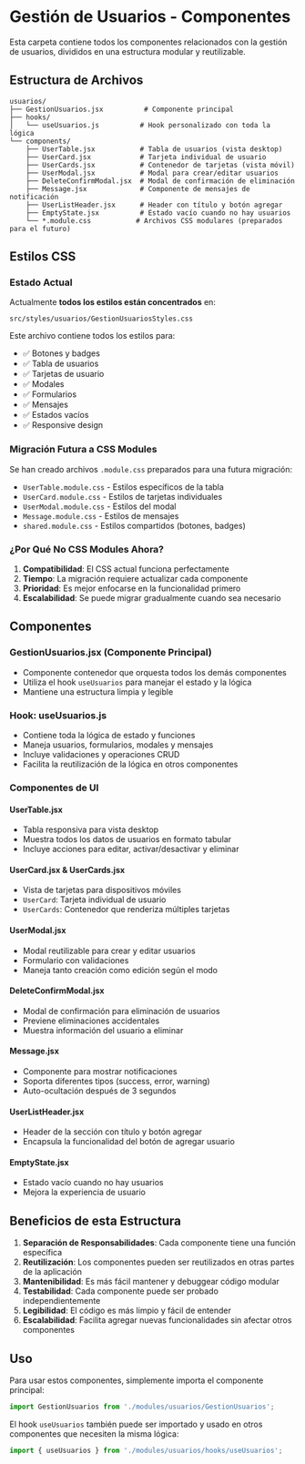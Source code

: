 # Gestión de Usuarios - Componentes

Esta carpeta contiene todos los componentes relacionados con la gestión de usuarios, divididos en una estructura modular y reutilizable.

## Estructura de Archivos

```
usuarios/
├── GestionUsuarios.jsx          # Componente principal
├── hooks/
│   └── useUsuarios.js          # Hook personalizado con toda la lógica
└── components/
    ├── UserTable.jsx           # Tabla de usuarios (vista desktop)
    ├── UserCard.jsx            # Tarjeta individual de usuario
    ├── UserCards.jsx           # Contenedor de tarjetas (vista móvil)
    ├── UserModal.jsx           # Modal para crear/editar usuarios
    ├── DeleteConfirmModal.jsx  # Modal de confirmación de eliminación
    ├── Message.jsx             # Componente de mensajes de notificación
    ├── UserListHeader.jsx      # Header con título y botón agregar
    ├── EmptyState.jsx          # Estado vacío cuando no hay usuarios
    └── *.module.css           # Archivos CSS modulares (preparados para el futuro)
```

## Estilos CSS

### Estado Actual
Actualmente **todos los estilos están concentrados** en:
```
src/styles/usuarios/GestionUsuariosStyles.css
```

Este archivo contiene todos los estilos para:
- ✅ Botones y badges
- ✅ Tabla de usuarios
- ✅ Tarjetas de usuario
- ✅ Modales
- ✅ Formularios
- ✅ Mensajes
- ✅ Estados vacíos
- ✅ Responsive design

### Migración Futura a CSS Modules
Se han creado archivos `.module.css` preparados para una futura migración:
- `UserTable.module.css` - Estilos específicos de la tabla
- `UserCard.module.css` - Estilos de tarjetas individuales  
- `UserModal.module.css` - Estilos del modal
- `Message.module.css` - Estilos de mensajes
- `shared.module.css` - Estilos compartidos (botones, badges)

### ¿Por Qué No CSS Modules Ahora?
1. **Compatibilidad**: El CSS actual funciona perfectamente
2. **Tiempo**: La migración requiere actualizar cada componente
3. **Prioridad**: Es mejor enfocarse en la funcionalidad primero
4. **Escalabilidad**: Se puede migrar gradualmente cuando sea necesario

## Componentes

### GestionUsuarios.jsx (Componente Principal)
- Componente contenedor que orquesta todos los demás componentes
- Utiliza el hook `useUsuarios` para manejar el estado y la lógica
- Mantiene una estructura limpia y legible

### Hook: useUsuarios.js
- Contiene toda la lógica de estado y funciones
- Maneja usuarios, formularios, modales y mensajes
- Incluye validaciones y operaciones CRUD
- Facilita la reutilización de la lógica en otros componentes

### Componentes de UI

#### UserTable.jsx
- Tabla responsiva para vista desktop
- Muestra todos los datos de usuarios en formato tabular
- Incluye acciones para editar, activar/desactivar y eliminar

#### UserCard.jsx & UserCards.jsx
- Vista de tarjetas para dispositivos móviles
- `UserCard`: Tarjeta individual de usuario
- `UserCards`: Contenedor que renderiza múltiples tarjetas

#### UserModal.jsx
- Modal reutilizable para crear y editar usuarios
- Formulario con validaciones
- Maneja tanto creación como edición según el modo

#### DeleteConfirmModal.jsx
- Modal de confirmación para eliminación de usuarios
- Previene eliminaciones accidentales
- Muestra información del usuario a eliminar

#### Message.jsx
- Componente para mostrar notificaciones
- Soporta diferentes tipos (success, error, warning)
- Auto-ocultación después de 3 segundos

#### UserListHeader.jsx
- Header de la sección con título y botón agregar
- Encapsula la funcionalidad del botón de agregar usuario

#### EmptyState.jsx
- Estado vacío cuando no hay usuarios
- Mejora la experiencia de usuario

## Beneficios de esta Estructura

1. **Separación de Responsabilidades**: Cada componente tiene una función específica
2. **Reutilización**: Los componentes pueden ser reutilizados en otras partes de la aplicación
3. **Mantenibilidad**: Es más fácil mantener y debuggear código modular
4. **Testabilidad**: Cada componente puede ser probado independientemente
5. **Legibilidad**: El código es más limpio y fácil de entender
6. **Escalabilidad**: Facilita agregar nuevas funcionalidades sin afectar otros componentes

## Uso

Para usar estos componentes, simplemente importa el componente principal:

```jsx
import GestionUsuarios from './modules/usuarios/GestionUsuarios';
```

El hook `useUsuarios` también puede ser importado y usado en otros componentes que necesiten la misma lógica:

```jsx
import { useUsuarios } from './modules/usuarios/hooks/useUsuarios';
```
